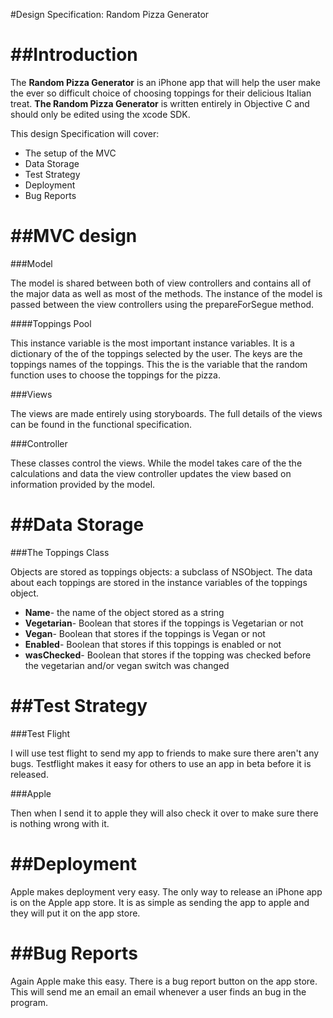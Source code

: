#Design Specification: Random Pizza Generator


##Introduction
==============

The **Random Pizza Generator** is an iPhone app that will help the user make the ever so difficult choice of choosing toppings for their delicious Italian treat. **The Random Pizza Generator** is written entirely in Objective C and should only be edited using the xcode SDK.


This design Specification will cover: 

* The setup of the MVC
* Data Storage
* Test Strategy 
* Deployment 
* Bug Reports 
 
##MVC design
==========


###Model

The model is shared between both of view controllers and contains all of the major data as well as most of the methods. The instance of the model is passed between the view controllers using the prepareForSegue method.

####Toppings Pool

This instance variable is the most important instance variables. It is a dictionary of the of the toppings selected by the user. The keys are the toppings names of the toppings. This the is the variable that the random function uses to choose the toppings for the pizza.

###Views

The views are made entirely using storyboards. The full details of the views can be found in the functional specification. 

###Controller 

These classes control the views. While the model takes care of the the calculations and data the view controller updates the view based on information provided by the model. 

##Data Storage
==============

###The Toppings Class

Objects are stored as toppings objects: a subclass of NSObject. The data about each toppings are stored in the instance variables of the toppings object.

* **Name**- the name of the object stored as a string
* **Vegetarian**- Boolean that stores if the toppings is Vegetarian or not
* **Vegan**- Boolean that stores if the toppings is Vegan or not
* **Enabled**- Boolean that stores if this toppings is enabled or not
* **wasChecked**- Boolean that stores if the topping was checked before the vegetarian and/or vegan switch was changed  


##Test Strategy
===============

###Test Flight

I will use test flight to send my app to friends to make sure there aren't any bugs. Testflight makes it easy for others to use an app in beta before it is released. 

###Apple 

Then when I send it to apple they will also check it over to make sure there is nothing wrong with it. 

##Deployment
============

Apple makes deployment very easy. The only way to release an iPhone app is on the Apple app store. It is as simple as sending the app to apple and they will put it on the app store. 

##Bug Reports
=============

Again Apple make this easy. There is a bug report button on the app store. This will send me an email an email whenever a user finds an bug in the program. 